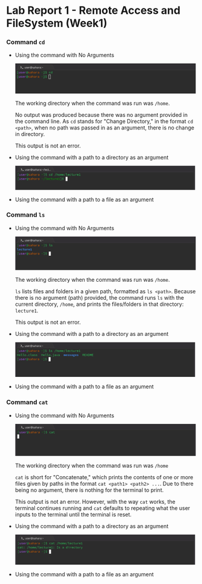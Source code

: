 # Lab Report 1 - Remote Access and FileSystem (Week1)


### Command `cd`

* Using the command with No Arguments
  
  ![Image](cd-no-arg.jpg)

  The working directory when the command was run was `/home`.

  No output was produced because there was no argument provided in the command line. As `cd` stands for "Change Directory," in the  format `cd <path>`, when no path was passed in as an argument, there is no change in directory.

  This output is not an error.

* Using the command with a path to a directory as an argument

  ![Image](cd-dir.jpg)

* Using the command with a path to a file as an argument

### Command `ls`

* Using the command with No Arguments

  ![Image](ls-no-arg.jpg)

  The working directory when the command was run was `/home`.

  `ls` lists files and folders in a given path, formatted as `ls <path>`. Because there is no argument (path) provided, the command runs `ls` with the current directory, `/home`, and prints the files/folders in that directory: `lecture1`.

  This output is not an error.

* Using the command with a path to a directory as an argument

  ![Image](ls-dir.jpg)

* Using the command with a path to a file as an argument

### Command `cat`

* Using the command with No Arguments

  ![Image](cat-no-arg.jpg)

  The working directory when the command was run was `/home`

  `cat` is short for "Concatenate," which prints the contents of one or more files given by paths in the format `cat <path1> <path2> ...`. Due to there being no argument, there is nothing for the terminal to print.

  This output is not an error. However, with the way `cat` works, the terminal continues running and `cat` defaults to repeating what the user inputs to the terminal until the terminal is reset. 

* Using the command with a path to a directory as an argument

  ![Image](cat-dir.jpg)
  
* Using the command with a path to a file as an argument
